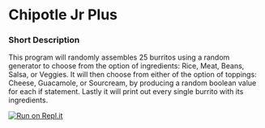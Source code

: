 # Chipotle Jr Plus

### Short Description
This program will randomly assembles 25 burritos using a random generator to
choose from the option of ingredients: Rice, Meat, Beans, Salsa, or Veggies.
It will then choose from either of the option of toppings: Cheese, Guacamole,
or Sourcream, by producing a random boolean value for each if statement.
Lastly it will print out every single burrito with its ingredients.

[![Run on Repl.it](https://repl.it/badge/github/crsmejia93/ChipotleJrPlus)](https://repl.it/github/crsmejia93/ChipotleJrPlus)
